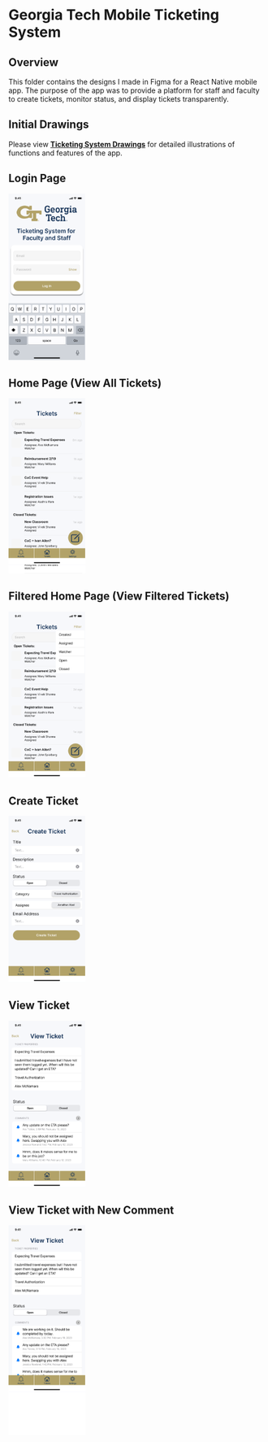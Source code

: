 # Georgia Tech Mobile Ticketing System

## Overview
This folder contains the designs I made in Figma for a React Native mobile app. The purpose of the app was to provide a platform for staff and faculty to create tickets, monitor status, and display tickets transparently. 

## Initial Drawings
Please view [**Ticketing System Drawings**](https://github.com/Stoginator/UIDesigns/blob/main/GT%20Mobile%20Ticketing%20System/Ticketing%20System%20Drawings.pdf "Ticketing System Drawings") for detailed illustrations of functions and features of the app.

## Login Page
<img src="https://github.com/Stoginator/UIDesigns/blob/main/GT%20Mobile%20Ticketing%20System/Log%20In.png" width=30% height=30%>

## Home Page (View All Tickets)
<img src="https://github.com/Stoginator/UIDesigns/blob/main/GT%20Mobile%20Ticketing%20System/Ticket%20Home%20Page.png" width=30% height=30%>

## Filtered Home Page (View Filtered Tickets)
<img src="https://github.com/Stoginator/UIDesigns/blob/main/GT%20Mobile%20Ticketing%20System/Ticket%20Home%20Page%20-%20Filtering.png" width=30% height=30%>

## Create Ticket
<img src="https://github.com/Stoginator/UIDesigns/blob/main/GT%20Mobile%20Ticketing%20System/Create%20Ticket.png" width=30% height=30%>

## View Ticket
<img src="https://github.com/Stoginator/UIDesigns/blob/main/GT%20Mobile%20Ticketing%20System/View%20Ticket.png" width=30% height=30%>

## View Ticket with New Comment
<img src="https://github.com/Stoginator/UIDesigns/blob/main/GT%20Mobile%20Ticketing%20System/View%20Ticket%20-%20New%20Comment.png" width=30% height=30%>
